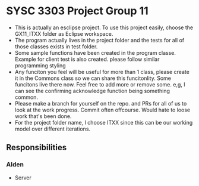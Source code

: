 # SYSC 3303 Project Group 11
- This is actually an esclipse project. To use this project easily, choose the GX11_ITXX folder as Eclipse workspace.
- The program actually lives in the project folder and the tests for all of those classes exists in test folder.
- Some sample functions have been created in the program classe. Example for client test is also created. please follow similar programming styling
- Any funciton you feel will be useful for more than 1 class, please create it in the Commons class so we can share this funcitonlity. Some funcitons live there now. Feel free to add more or remove some. e,g, I can see the confirming acknowledge function being something common. 
- Please make a branch for yourself on the repo. and PRs for all of us to look at the work progress. Commit often offcourse. Would hate to loose work that's been done. 
- For the project folder name, I choose ITXX since this can be our working model over different iterations. 

## Responsibilities
### Alden
* Server
